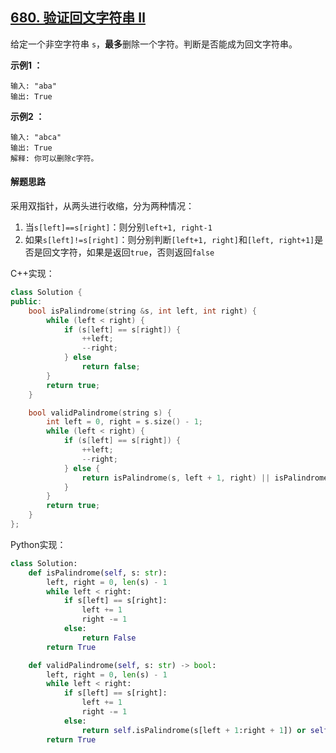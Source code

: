 ## [680. 验证回文字符串 Ⅱ](https://leetcode-cn.com/problems/valid-palindrome-ii/)

给定一个非空字符串 `s`，**最多**删除一个字符。判断是否能成为回文字符串。

**示例1 ：**

```
输入: "aba"
输出: True
```

**示例2 ：**

```
输入: "abca"
输出: True
解释: 你可以删除c字符。
```

#### 解题思路

采用双指针，从两头进行收缩，分为两种情况：

1. 当`s[left]==s[right]`：则分别`left+1, right-1`
2. 如果`s[left]!=s[right]`：则分别判断`[left+1, right]`和`[left, right+1]`是否是回文字符，如果是返回`true`，否则返回`false`

C++实现：

```cpp
class Solution {
public:
    bool isPalindrome(string &s, int left, int right) {
        while (left < right) {
            if (s[left] == s[right]) {
                ++left;
                --right;
            } else
                return false;
        }
        return true;
    }

    bool validPalindrome(string s) {
        int left = 0, right = s.size() - 1;
        while (left < right) {
            if (s[left] == s[right]) {
                ++left;
                --right;
            } else {
                return isPalindrome(s, left + 1, right) || isPalindrome(s, left, right - 1);
            }
        }
        return true;
    }
};
```

Python实现：

```python
class Solution:
    def isPalindrome(self, s: str):
        left, right = 0, len(s) - 1
        while left < right:
            if s[left] == s[right]:
                left += 1
                right -= 1
            else:
                return False
        return True

    def validPalindrome(self, s: str) -> bool:
        left, right = 0, len(s) - 1
        while left < right:
            if s[left] == s[right]:
                left += 1
                right -= 1
            else:
                return self.isPalindrome(s[left + 1:right + 1]) or self.isPalindrome(s[left:right])
        return True
```

